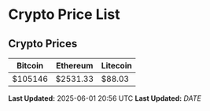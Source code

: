 # Crypto Price List

## Crypto Prices
| Bitcoin | Ethereum | Litecoin |
| ------- | -------- | -------- |
| $105146 | $2531.33 | $88.03 |
**Last Updated:** 2025-06-01 20:56 UTC
**Last Updated:** $DATE$
